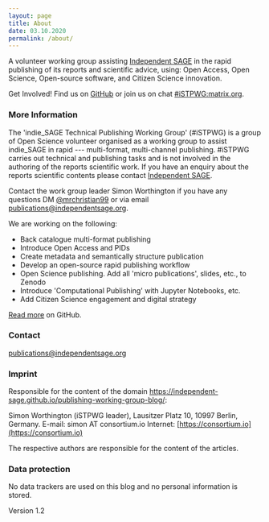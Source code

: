 ```yaml
---
layout: page
title: About
date: 03.10.2020
permalink: /about/
---
```


A volunteer working group assisting [Independent SAGE](https://www.independentsage.org/independent-sage/) in the rapid publishing of its reports and scientific advice, using: Open Access, Open Science, Open-source software, and Citizen Science innovation.

Get Involved! Find us on [GitHub](https://github.com/Independent-SAGE/Technical-Publishing-Working-Group) or join us on chat [#iSTPWG:matrix.org](https://matrix.to/#/!mAcobxVqDiVFbcVAUf:matrix.org?via=matrix.org).

### More Information

The 'indie_SAGE Technical Publishing Working Group' (#iSTPWG) is a group of Open Science volunteer organised as a working group to assist indie_SAGE in rapid --- multi-format, multi-channel publishing. #iSTPWG carries out technical and publishing tasks and is not involved in the authoring of the reports scientific work. If you have an enquiry about the reports scientific contents please contact [Independent SAGE](https://www.independentsage.org/contact-the-independent-sage/).

Contact the work group leader Simon Worthington if you have any questions DM [@mrchristian99](https://twitter.com/mrchristian99) or via email  [publications@independentsage.org](mailto:publications@independentsage.org).

We are working on the following:

  - Back catalogue multi-format publishing
  - Introduce Open Access and PIDs
  - Create metadata and semantically structure publication
  - Develop an open-source rapid publishing workflow
  - Open Science publishing. Add all 'micro publications', slides, etc., to Zenodo
  - Introduce 'Computational Publishing' with Jupyter Notebooks, etc.
  - Add Citizen Science engagement and digital strategy

[Read more](https://github.com/Independent-SAGE/Technical-Publishing-Working-Group/blob/master/README.md) on GitHub.

### Contact

[publications@independentsage.org](mailto:publications@independentsage.org)

### <a name="imprint"></a>Imprint

Responsible for the content of the domain https://independent-sage.github.io/publishing-working-group-blog/:

Simon Worthington (iSTPWG leader),
Lausitzer Platz 10,
10997 Berlin, Germany.
E-mail: simon AT consortium.io
Internet: [https://consortium.io](https://consortium.io)

The respective authors are responsible for the content of the articles.

### <a name="data"></a>Data protection

No data trackers are used on this blog and no personal information is stored.

Version 1.2
